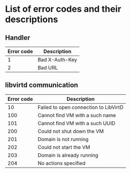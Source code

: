# List of error codes and their descriptions
## Handler
| Error code | Description |
| ---------- | ----------- |
| 1          | Bad X-Auth-Key |
| 2          | Bad URL |

## libvirtd communication
| Error code | Description |
| ---------- | ----------- |
| 10         | Failed to open connection to LibVirtD |
| 100        | Cannot find VM with a such name |
| 101        | Cannot find VM with a such UUID |
| 200        | Could not shut down the VM |
| 201        | Domain is not running |
| 202        | Could not start the VM |
| 203        | Domain is already running |
| 204        | No actions specified |